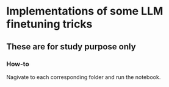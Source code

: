 # Implementations of some LLM finetuning tricks

## These are for study purpose only 

### How-to 
Nagivate to each corresponding folder and run the notebook. 
